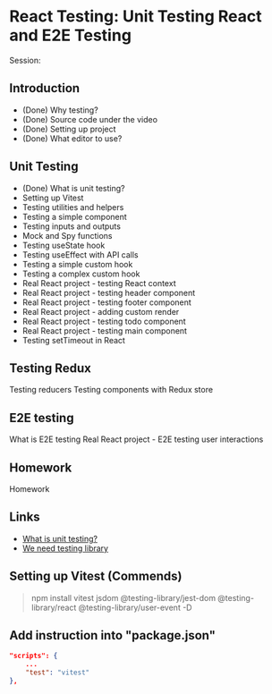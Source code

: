 # React Testing: Unit Testing React and E2E Testing

Session:

## Introduction

- (Done) Why testing?
- (Done) Source code under the video
- (Done) Setting up project
- (Done) What editor to use?

## Unit Testing

- (Done) What is unit testing?
- Setting up Vitest
- Testing utilities and helpers
- Testing a simple component
- Testing inputs and outputs
- Mock and Spy functions
- Testing useState hook
- Testing useEffect with API calls
- Testing a simple custom hook
- Testing a complex custom hook
- Real React project - testing React context
- Real React project - testing header component
- Real React project - testing footer component
- Real React project - adding custom render
- Real React project - testing todo component
- Real React project - testing main component
- Testing setTimeout in React

## Testing Redux

Testing reducers
Testing components with Redux store

## E2E testing

What is E2E testing
Real React project - E2E testing user interactions

## Homework

Homework

## Links

- [What is unit testing?](https://en.wikipedia.org/wiki/Unit_testing)
- [We need testing library](https://testing-library.com/)

## Setting up Vitest (Commends)

> npm install vitest jsdom @testing-library/jest-dom @testing-library/react @testing-library/user-event -D

## Add instruction into "package.json"

```json
"scripts": {
    ...
    "test": "vitest"
},
```
